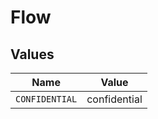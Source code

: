 # Flow


## Values

| Name           | Value          |
| -------------- | -------------- |
| `CONFIDENTIAL` | confidential   |
